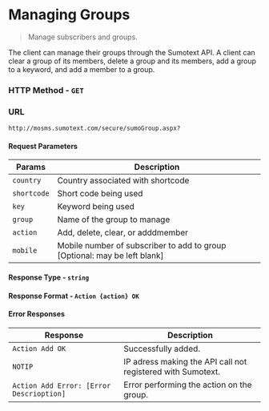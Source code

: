 Managing Groups
=====
> Manage subscribers and groups.

The client can manage their groups through the Sumotext API. A client can clear a group of its members, delete a group and its members, add a group to a keyword, and add a member to a group.

### HTTP Method - `GET`

### URL
```
http://mosms.sumotext.com/secure/sumoGroup.aspx?
```

#### Request Parameters
Params | Description
----|----
`country` | Country associated with shortcode
`shortcode` | Short code being used
`key` | Keyword being used
`group` | Name of the group to manage
`action` | Add, delete, clear, or adddmember
`mobile` | Mobile number of subscriber to add to group [Optional: may be left blank]

#### Response Type - `string`
#### Response Format - `Action {action} OK`
#### Error Responses
Response | Description
--- | --- 
`Action Add OK` | Successfully added.
`NOTIP` | IP adress making the API call not registered with Sumotext.
`Action Add Error: [Error Descrioption]` | Error performing the action on the group.

